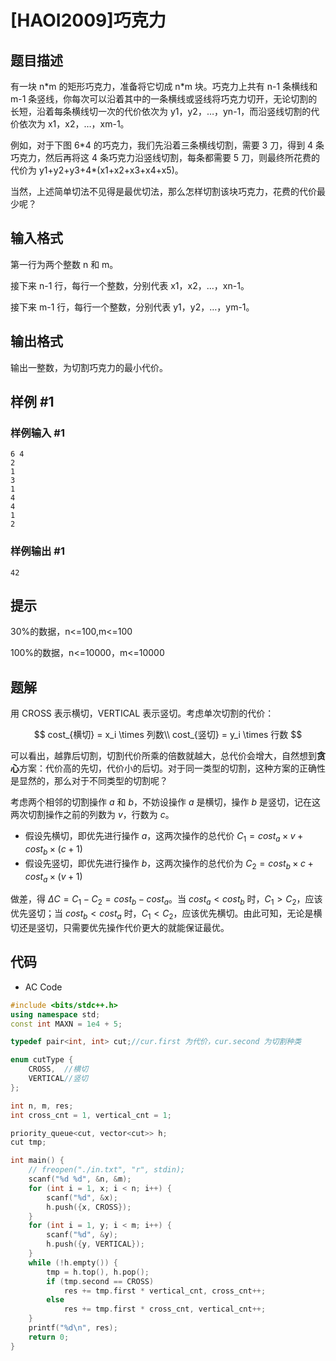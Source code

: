# [HAOI2009]巧克力

## 题目描述

有一块 n\*m 的矩形巧克力，准备将它切成 n\*m 块。巧克力上共有 n-1 条横线和 m-1 条竖线，你每次可以沿着其中的一条横线或竖线将巧克力切开，无论切割的长短，沿着每条横线切一次的代价依次为 y1，y2，…，yn-1，而沿竖线切割的代价依次为 x1，x2，…，xm-1。

例如，对于下图 6\*4 的巧克力，我们先沿着三条横线切割，需要 3 刀，得到 4 条巧克力，然后再将这 4 条巧克力沿竖线切割，每条都需要 5 刀，则最终所花费的代价为 y1+y2+y3+4\*(x1+x2+x3+x4+x5)。

当然，上述简单切法不见得是最优切法，那么怎样切割该块巧克力，花费的代价最少呢？

## 输入格式

第一行为两个整数 n 和 m。

接下来 n-1 行，每行一个整数，分别代表 x1，x2，…，xn-1。

接下来 m-1 行，每行一个整数，分别代表 y1，y2，…，ym-1。

## 输出格式

输出一整数，为切割巧克力的最小代价。

## 样例 #1

### 样例输入 #1

```
6 4
2
1
3
1
4
4
1
2
```

### 样例输出 #1

```
42
```

## 提示

30%的数据，n<=100,m<=100

100%的数据，n<=10000，m<=10000

## 题解

用 CROSS 表示横切，VERTICAL 表示竖切。考虑单次切割的代价：

$$
cost_{横切} = x_i \times 列数\\
cost_{竖切} = y_i \times 行数
$$

可以看出，越靠后切割，切割代价所乘的倍数就越大，总代价会增大，自然想到**贪心**方案：代价高的先切，代价小的后切。对于同一类型的切割，这种方案的正确性是显然的，那么对于不同类型的切割呢？

考虑两个相邻的切割操作 $a$ 和 $b$，不妨设操作 $a$ 是横切，操作 $b$ 是竖切，记在这两次切割操作之前的列数为 $v$，行数为 $c$。

- 假设先横切，即优先进行操作 $a$，这两次操作的总代价 $C_1 = cost_a \times v + cost_b \times (c + 1)$
- 假设先竖切，即优先进行操作 $b$，这两次操作的总代价为 $C_2 = cost_b \times c + cost_a \times (v + 1)$

做差，得 $\Delta C = C_1 - C_2 = cost_b - cost_a$。当 $cost_a < cost_b$ 时，$C_1 > C_2$，应该优先竖切；当 $cost_b < cost_a$ 时，$C_1 < C_2$，应该优先横切。由此可知，无论是横切还是竖切，只需要优先操作代价更大的就能保证最优。

## 代码

- AC Code

```c++
#include <bits/stdc++.h>
using namespace std;
const int MAXN = 1e4 + 5;

typedef pair<int, int> cut;//cur.first 为代价，cur.second 为切割种类

enum cutType {
    CROSS,  //横切
    VERTICAL//竖切
};

int n, m, res;
int cross_cnt = 1, vertical_cnt = 1;

priority_queue<cut, vector<cut>> h;
cut tmp;

int main() {
    // freopen("./in.txt", "r", stdin);
    scanf("%d %d", &n, &m);
    for (int i = 1, x; i < n; i++) {
        scanf("%d", &x);
        h.push({x, CROSS});
    }
    for (int i = 1, y; i < m; i++) {
        scanf("%d", &y);
        h.push({y, VERTICAL});
    }
    while (!h.empty()) {
        tmp = h.top(), h.pop();
        if (tmp.second == CROSS)
            res += tmp.first * vertical_cnt, cross_cnt++;
        else
            res += tmp.first * cross_cnt, vertical_cnt++;
    }
    printf("%d\n", res);
    return 0;
}
```
